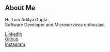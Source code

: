 ## About Me

Hi, I am Aditya Gupta. <br>
Software Developer and Microservices enthusiast

[LinkedIn](https://www.linkedin.com/in/airzinger)<br>
[Github](https://www.github.com/airzinger)<br>
[Instagram](https://www.instagram.com/_airzinger_)
